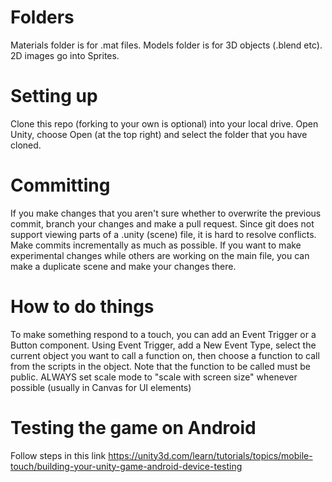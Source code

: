 # Folders

Materials folder is for .mat files.
Models folder is for 3D objects (.blend etc).
2D images go into Sprites.

# Setting up

Clone this repo (forking to your own is optional) into your local drive.
Open Unity, choose Open (at the top right) and select the folder that you have cloned.

# Committing

If you make changes that you aren't sure whether to overwrite the previous commit, branch your changes and make a pull request.
Since git does not support viewing parts of a .unity (scene) file, it is hard to resolve conflicts. Make commits incrementally as much as possible. If you want to make experimental changes while others are working on the main file, you can make a duplicate scene and make your changes there.

# How to do things

To make something respond to a touch, you can add an Event Trigger or a Button component. Using Event Trigger, add a New Event Type, select the current object you want to call a function on, then choose a function to call from the scripts in the object. Note that the function to be called must be public.
ALWAYS set scale mode to "scale with screen size" whenever possible (usually in Canvas for UI elements)

# Testing the game on Android

Follow steps in this link https://unity3d.com/learn/tutorials/topics/mobile-touch/building-your-unity-game-android-device-testing